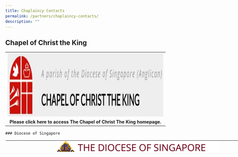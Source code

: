```yaml
---
title: Chaplaincy Contacts
permalink: /partners/chaplaincy-contacts/
description: ""
---
```

## Chapel of Christ the King


<table>
	<tbody><tr>
		<td><center><img alt="cck logo" src="/images/Partners%20Anglican%20Schools/christ%20the%20king.jpg" style="width:500px;height:200px;"> </center></td>
		</tr>
		<tr><td><center><b>Please click here to access The Chapel of Christ The King homepage.
	</b></center></td></tr>
</tbody></table>

	
	
	### Diocese of Singapore


<table style="margin: 0px; outline: 0px; padding: 0px; border-collapse: collapse; border: 1px solid transparent; table-layout: fixed; width: 846.094px; height: 38.4px;" class="ives_tab_kosong" border="1"><tbody style="margin: 0px; outline: 0px; padding: 0px;"><tr style="margin: 0px; outline: 0px; padding: 0px; height: 19.2px;"><td style="margin: 0px; outline: 0px; padding: 0px 15px 15px 0px; vertical-align: top; width: 829.76px; height: 19.2px;"><img style="margin: auto; outline: 0px; padding: 0px; border: none; max-width: 100%; clear: both; display: block;" class="ive_eobj_center" alt="DofS_logo2x_512_80.png" src="/images/DofS_logo2x_512_80.png"><br style="margin: 0px; outline: 0px; padding: 0px;"></td></tr><tr style="margin: 0px; outline: 0px; padding: 0px; height: 19.2px;"><td style="margin: 0px; outline: 0px; padding: 0px 15px 15px 0px; vertical-align: top; text-align: center; width: 829.76px; height: 19.2px;"><span style="margin: 0px; outline: 0px; padding: 0px; background-color: initial;">Please click<span>&nbsp;</span><a style="margin: 0px; outline: 0px; padding: 0px; color: rgb(42, 86, 41); font-weight: 500; text-decoration: underline;" target="_blank" href="https://www.anglican.org.sg/">here</a><span>&nbsp;</span>to access The Diocese of Singapore's homepage.</span></td></tr></tbody></table>